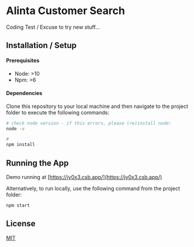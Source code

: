 # Alinta Customer Search
Coding Test / Excuse to try new stuff...

## Installation / Setup

#### Prerequisites
- Node: >10
- Npm: >6

#### Dependencies
Clone this repository to your local machine and then navigate to the 
project folder to execute the following commands:

```bash
# check node version - if this errors, please (re)install node:
node -v

# 
npm install
```

## Running the App

Demo running at [https://jy0x3.csb.app/](https://jy0x3.csb.app/)

Alternatively, to run locally, use the following command from the project folder:

```bash
npm start
```

## License
[MIT](https://choosealicense.com/licenses/mit/)

